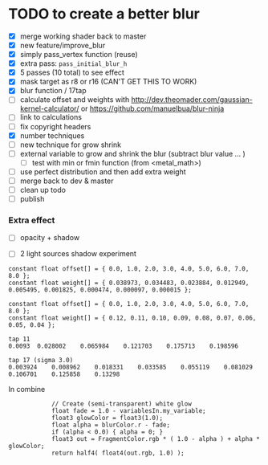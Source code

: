 # TODO to create a better blur

- [x] merge working shader back to master
- [x] new feature/improve_blur
- [x] simply pass_vertex function (reuse)
- [x] extra pass: `pass_initial_blur_h`
- [x] 5 passes (10 total) to see effect
- [x] mask target as r8 or r16 (CAN'T GET THIS TO WORK)
- [x] blur function / 17tap
- [ ] calculate offset and weights with http://dev.theomader.com/gaussian-kernel-calculator/ or https://github.com/manuelbua/blur-ninja
- [ ] link to calculations
- [ ] fix copyright headers
- [x] number techniques
- [ ] new technique for grow shrink
- [ ] external variable to grow and shrink the blur (subtract blur value ... )
    - [ ] test with min or fmin function (from <metal_math>)
- [ ] use perfect distribution and then add extra weight
- [ ] merge back to dev & master
- [ ] clean up todo
- [ ] publish

### Extra effect
- [ ] opacity + shadow
- [ ] 2 light sources shadow experiment


```
constant float offset[] = { 0.0, 1.0, 2.0, 3.0, 4.0, 5.0, 6.0, 7.0, 8.0 };
constant float weight[] = { 0.038973, 0.034483, 0.023884, 0.012949, 0.005495, 0.001825, 0.000474, 0.000097, 0.000015 };

```

```
constant float offset[] = { 0.0, 1.0, 2.0, 3.0, 4.0, 5.0, 6.0, 7.0, 8.0 };
constant float weight[] = { 0.12, 0.11, 0.10, 0.09, 0.08, 0.07, 0.06, 0.05, 0.04 };

tap 11
0.0093	0.028002	0.065984	0.121703	0.175713	0.198596

tap 17 (sigma 3.0)
0.003924	0.008962	0.018331	0.033585	0.055119	0.081029	0.106701	0.125858	0.13298
```

In combine

```
            // Create (semi-transparent) white glow
            float fade = 1.0 - variablesIn.my_variable;
            float3 glowColor = float3(1.0);
            float alpha = blurColor.r - fade;
            if (alpha < 0.0) { alpha = 0; }
            float3 out = FragmentColor.rgb * ( 1.0 - alpha ) + alpha * glowColor;
            return half4( float4(out.rgb, 1.0) );
```